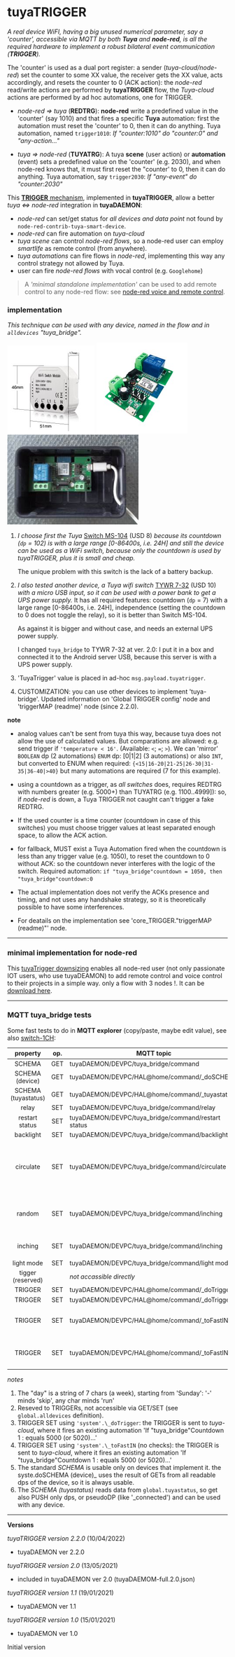 # tuyaTRIGGER 

_A real device WiFI, having  a big unused numerical parameter, say a 'counter', accessible via MQTT by both **Tuya** and **node-red**, is all the required hardware to implement a robust bilateral event communication (**TRIGGER**)._

The 'counter' is used as a dual port register: a sender (_tuya-cloud/node-red_) set the counter to some XX value, the receiver gets the XX value, acts accordingly, and resets the counter to 0 (ACK action): the _node-red_ read/write actions are performed by **tuyaTRIGGER** flow, the _Tuya-cloud_ actions are performed by ad hoc automations, one for TRIGGER.

 - _node-red => tuya_ (**REDTRG**): **node-red** write a predefined value in the 'counter' (say 1010) and that fires a specific **Tuya** automation: first the automation must reset the 'counter' to 0, then it can do anything.
 Tuya automation, named `trigger1010`:   _If "counter:1010" do "counter:0" and "any-action..."_ 

 - _tuya => node-red_ (**TUYATRG**): A tuya **scene** (user action) or **automation** (event) sets  a predefined value on the 'counter' (e.g. 2030), and when node-red knows that, it must first reset  the "counter' to 0, then it can do anything.
 Tuya automation,  say `trigger2030`: _If "any-event" do "counter:2030"_ 

This [**TRIGGER** mechanism](https://github.com/msillano/tuyaDAEMON/wiki/tuyaTRIGGER-info), implemented in **tuyaTRIGGER**, allow a better _tuya <=> node-red_ integration in **tuyaDAEMON**:
 - _node-red_ can set/get status for _all devices and data point_ not found by `node-red-contrib-tuya-smart-device`.
 - _node-red_ can fire automation on _tuya-cloud_ 
 - _tuya scene_ can control _node-red flows_, so a node-red user can employ _smartlife_ as remote control (from anywhere).
 - _tuya automations_ can fire flows in _node-red_, implementing this way any control strategy not allowed by Tuya.
 - user can fire _node-red flows_ with vocal control (e.g. `Googlehome`)
 
 > A _'minimal standalone implementation'_ can be used to add remote control to any node-red flow: see [node-red voice and remote control](https://flows.nodered.org/flow/1d03176c75458f2665c780cb56265bf3).


### implementation

_This technique can be used with any device, named in the flow and in `alldevices` "tuya_bridge"._

[![](./../pics/tuyadaemon04.jpg)](https://github.com/msillano/tuyaDAEMON/blob/main/devices/Smart_switch01/device_Smart_Switch01.pdf) [![](./../pics/tuyadaemon05.jpg)](https://github.com/msillano/tuyaDAEMON/blob/main/devices/switch-1CH/device_switch-1CH.pdf) ![](https://github.com/msillano/tuyaDAEMON/blob/main/pics/tuya-bridge02.jpg)

1) _I choose first the Tuya_ [Switch MS-104](https://github.com/msillano/tuyaDAEMON/blob/main/devices/Smart_switch01/device_Smart_Switch01.pdf) (USD 8) _because its countdown (`dp` = 102) is with a large range [0-86400s, i.e. 24H] and still the device can be used as a WiFi switch, because only the countdown is used by tuyaTRIGGER, plus it is small and cheap._ 

   The unique problem with this switch is the lack of a battery backup.

2) _I also tested another device, a Tuya wifi switch_ [TYWR 7-32](https://github.com/msillano/tuyaDAEMON/blob/main/devices/switch-1CH/device_switch-1CH.pdf) (USD 10) _with a micro USB input, so it can be used with a power bank to get a UPS power supply._
It has all required features:  countdown (`dp` = 7) with a large range [0-86400s, i.e. 24H], independence (setting the countdown to 0 does not toggle the relay), so it is better than Switch MS-104.

   As against it is bigger and without case, and needs an external UPS power supply.
   
   I changed `tuya_bridge` to TYWR 7-32 at ver. 2.0: I put it in a box and connected it to the Android server USB, because this server is with a UPS power supply.

4)  'TuyaTrigger' value is placed in ad-hoc `msg.payload.tuyatrigger`.  

5)  CUSTOMIZATION: you can use other devices to implement 'tuya-bridge'. Updated information on 'Global TRIGGER config' node and 'triggerMAP (readme)' node (since 2.2.0).


**note**
 
 - analog values can't be sent from tuya this way, because tuya does not allow the use of calculated values. But comparations are allowed: e.g. send trigger if `'temperature < 16'`. (Available: `<`; `=`; `>`). We can 'mirror' `BOOLEAN` dp (2 automations) `ENUM` dp: [0|1|2]  (3 automations) or also `INT`, but converted to ENUM when required: `{<15|16-20|21-25|26-30|31-35|36-40|>40}` but many automations are required (7 for this example).

 - using a countdown as a trigger, as _all switches_ does, requires REDTRG with numbers greater (e.g. 5000+) than TUYATRG (e.g. 1100..4999]): so, if _node-red_ is down, a Tuya TRIGGER not caught can't trigger a fake REDTRG.
 
 - If the used counter is a time counter (countdown in case of this switches) you must choose trigger values at least separated enough space, to allow the ACK action. 
  
 - for fallback, MUST exist a Tuya Automation fired when the countdown is less than any trigger value (e.g. 1050), to reset the countdown to 0 without ACK: so the countdown never interferes with the logic of the switch. Required automation:  `if "tuya_bridge"countdown = 1050, then "tuya_bridge"countdown:0` 
 
- The actual implementation does not verify the ACKs presence and timing, and not uses any handshake strategy, so it is theoretically possible to have some interferences.

- For deatails on the implementation see 'core_TRIGGER."triggerMAP (readme)"' node.
--------------------
### minimal implementation for node-red ###

This [tuyaTrigger downsizing](https://flows.nodered.org/flow/1d03176c75458f2665c780cb56265bf3) enables all node-red user (not only passionate IOT users, who use tuyaDEAMON) to add remote control and voice control to their projects in a simple way. only a flow with 3 nodes !.
It can be [download here](https://github.com/msillano/tuyaDAEMON/tree/main/extra/tuyaTRIGGER%20for%20node-red%20users).

--------------------
### MQTT tuya_bridge tests

Some fast tests to do in **MQTT explorer** (copy/paste, maybe edit value), see also [switch-1CH](https://github.com/msillano/tuyaDAEMON/blob/main/devices/switch-1CH/device_switch-1CH.pdf):

 | property  | op. |    MQTT topic               | value |                         notes|
| :------:  |:---------:|----------------------------|-----------|---|
|SCHEMA | GET| tuyaDAEMON/DEVPC/tuya_bridge/command  | &lt;empty> ||
| SCHEMA (device) | GET |tuyaDAEMON/DEVPC/HAL@home/command/\_doSCHEMA| "tuya_bridge" | 5 |
| SCHEMA (tuyastatus) | GET |tuyaDAEMON/DEVPC/HAL@home/command/\_tuyastatus | {"device":"tuya_bridge"} | 6 |
|relay | SET | tuyaDAEMON/DEVPC/tuya_bridge/command/relay | ON/OFF | |
|restart status | SET |  tuyaDAEMON/DEVPC/tuya_bridge/command/restart status | off/on/menory | |
|backlight | SET | tuyaDAEMON/DEVPC/tuya_bridge/command/backlight | true/false | |
|circulate | SET |  tuyaDAEMON/DEVPC/tuya_bridge/command/circulate | [{"active": "true"/"false", "day":"SMTWTF-", "start": "HH:MM", "end": "HH:MM", "on": "HH:MM", "off": "HH:MM"},..]/[] | 1 |
|random  | SET | tuyaDAEMON/DEVPC/tuya_bridge/command/inching  |[{"active": "true"/"false", "day":"DLMMGVS", "start": "HH:MM", "end": "HH:MM"},..]/[]|1  |
|inching | SET | tuyaDAEMON/DEVPC/tuya_bridge/command/inching  | 	{ "inching": "true"/"false" "delay": 0..3660}| |
|light mode | SET |  tuyaDAEMON/DEVPC/tuya_bridge/command/light mode | 	pos/none/relay| |
|tigger (reserved)| | _not accassible directly_ | 0..86500 | 2|
|TRIGGER | SET |   tuyaDAEMON/DEVPC/HAL@home/command/\_doTrigger    |5000| 3|
|TRIGGER | SET |   tuyaDAEMON/DEVPC/HAL@home/command/\_doTrigger     |5020|3|
|TRIGGER | SET |   tuyaDAEMON/DEVPC/HAL@home/command/\_toFastIN   |{"device":"tuya_bridge", "property":"trigger (reserved)", "value" : 5000} | 4|
|TRIGGER | SET |   tuyaDAEMON/DEVPC/HAL@home/command/\_toFastIN   |{"device":"tuya_bridge", "property":"trigger (reserved)", "value" : 5020} |4|

_notes_
1) The "day" is a string of 7 chars (a week), starting from 'Sunday': '-' minds 'skip', any char minds 'run'
2) Reseved to TRIGGERs, not accessible via GET/SET (see `global.alldevices` definition).
3) TRIGGER SET using `'system'.\_doTrigger`: the TRIGGER is sent to _tuya-cloud_, where it fires an existing  automation 'If "tuya_bridge"Countdown 1 : equals 5000 (or 5020)...'
4) TRIGGER SET using `'system'.\_toFastIN` (no checks): the TRIGGER is sent to _tuya-cloud_, where it fires an existing automation 'If "tuya_bridge"Countdown 1 : equals 5000 (or 5020)...'
5) The standard _SCHEMA_ is usable only on devices that implement it. the syste.doSCHEMA (device)_ uses the result of GETs from all readable dps of the device, so it is always usable.
6) The _SCHEMA (tuyastatus)_ reads data from `global.tuyastatus`, so get also PUSH only dps, or pseudoDP (like '_connected') and can be used with any device.
--------------------
**Versions**

_tuyaTRIGGER version 2.2.0_ (10/04/2022)
  - tuyaDAEMON ver 2.2.0
  
_tuyaTRIGGER version 2.0_ (13/05/2021)
  - included in tuyaDAEMON ver 2.0 (tuyaDAEMOM-full.2.0.json)
  
_tuyaTRIGGER version 1.1_ (19/01/2021)
  - tuyaDAEMON ver 1.1
  
_tuyaTRIGGER version 1.0_ (15/01/2021)
  - tuyaDAEMON ver 1.0

Initial version     
